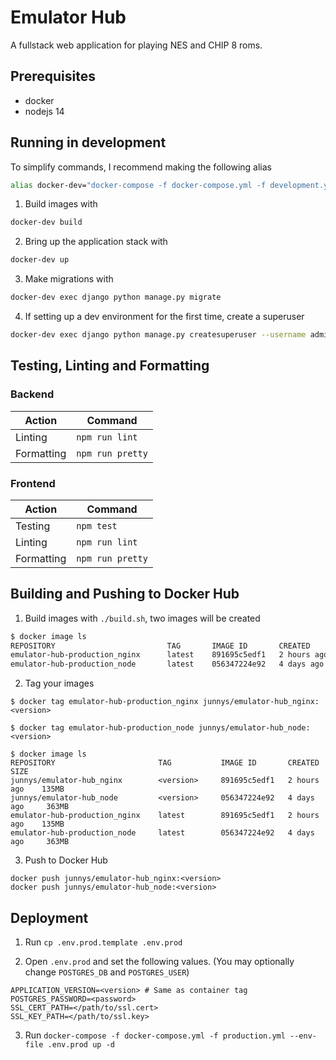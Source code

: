 # Emulator Hub

A fullstack web application for playing NES and CHIP 8 roms.

## Prerequisites
- docker
- nodejs 14

## Running in development

To simplify commands, I recommend making the following alias

```bash
alias docker-dev="docker-compose -f docker-compose.yml -f development.yml --env-file .env.dev"
```

1. Build images with

```bash
docker-dev build
```

2. Bring up the application stack with

```bash
docker-dev up
```

3. Make migrations with

```bash
docker-dev exec django python manage.py migrate
```

4. If setting up a dev environment for the first time, create a superuser

```bash
docker-dev exec django python manage.py createsuperuser --username admin --email test@test.com
```

## Testing, Linting and Formatting

### Backend

| Action     | Command          |
|------------|------------------|
| Linting    | `npm run lint`   |
| Formatting | `npm run pretty` |

### Frontend

| Action     | Command          |
|------------|------------------|
| Testing    | `npm test`       |
| Linting    | `npm run lint`   |
| Formatting | `npm run pretty` |

## Building and Pushing to Docker Hub

1. Build images with `./build.sh`, two images will be created

```bash
$ docker image ls
REPOSITORY                         TAG       IMAGE ID       CREATED        SIZE
emulator-hub-production_nginx      latest    891695c5edf1   2 hours ago    135MB
emulator-hub-production_node       latest    056347224e92   4 days ago     363MB
```

2. Tag your images

```
$ docker tag emulator-hub-production_nginx junnys/emulator-hub_nginx:<version>

$ docker tag emulator-hub-production_node junnys/emulator-hub_node:<version>

$ docker image ls
REPOSITORY                       TAG           IMAGE ID       CREATED        SIZE
junnys/emulator-hub_nginx        <version>     891695c5edf1   2 hours ago    135MB
junnys/emulator-hub_node         <version>     056347224e92   4 days ago     363MB
emulator-hub-production_nginx    latest        891695c5edf1   2 hours ago    135MB
emulator-hub-production_node     latest        056347224e92   4 days ago     363MB
```

3. Push to Docker Hub

```
docker push junnys/emulator-hub_nginx:<version>
docker push junnys/emulator-hub_node:<version>
```

## Deployment

1. Run `cp .env.prod.template .env.prod`

2. Open `.env.prod` and set the following values. (You may optionally change `POSTGRES_DB` and `POSTGRES_USER`)
```env
APPLICATION_VERSION=<version> # Same as container tag
POSTGRES_PASSWORD=<password>
SSL_CERT_PATH=</path/to/ssl.cert>
SSL_KEY_PATH=</path/to/ssl.key>
```

3. Run `docker-compose -f docker-compose.yml -f production.yml --env-file .env.prod up -d`
